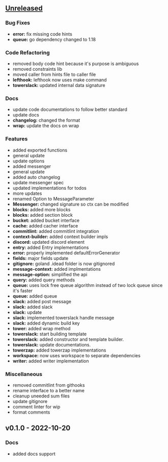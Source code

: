 <a name="unreleased"></a>
## [Unreleased]

### Bug Fixes
- **error:** fix missing code hints
- **queue:** go dependency changed to 1.18

### Code Refactoring
- removed body code hint because it's purpose is ambiguous
- removed constraints lib
- moved caller from hints file to caller file
- **lefthook:** lefthook now uses make command
- **towerslack:** updated internal data signature

### Docs
- update code documentations to follow better standard
- update docs
- **changelog:** changed the format
- **wrap:** update the docs on wrap

### Features
- added exported functions
- general update
- update options
- added messenger
- general update
- added auto changelog
- update messenger spec
- updated implementations for todos
- more updates
- renamed Option to MessageParameter
- **Messenger:** changed signature so ctx can be modified
- **blocks:** added more blocks
- **blocks:** added section block
- **bucket:** added bucket interface
- **cache:** added cacher interface
- **commitlint:** added commitlint integration
- **context-builder:** added context builder impls
- **discord:** updated discord element
- **entry:** added Entry implementations
- **error:** properly implemented defaultErrorGenerator
- **fields:** major fields update
- **gitignore:** goland .idead folder is now gitignored
- **message-context:** added implmentations
- **message-option:** simplified the api
- **query:** added query methods
- **queue:** uses lock free queue algorithm instead of two lock queue since it's faster
- **queue:** added queue
- **slack:** added post message
- **slack:** added slack
- **slack:** update
- **slack:** implemented towerslack handle message
- **slack:** added dynamic build key
- **tower:** added wrap method
- **towerslack:** start building template
- **towerslack:** added constructor and template builder.
- **towerslack:** update documentations.
- **towerzap:** added towerzap implementations
- **workspace:** now uses workspace to separate dependencies
- **writer:** added writer implementation

### Miscellaneous
- removed commitlint from githooks
- rename interface to a better name
- cleanup uneeded sum files
- update gitignore
- comment linter for wip
- format comments


<a name="v0.1.0"></a>
## v0.1.0 - 2022-10-20
### Docs
- added docs support


[Unreleased]: https://github.com/tigorlazuardi/tower/compare/v0.1.0...HEAD
